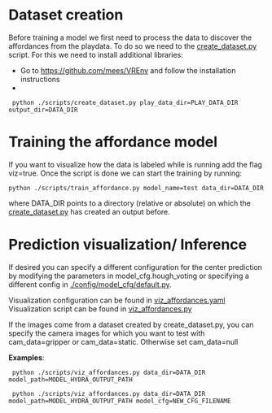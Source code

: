 # Dataset creation
Before training a model we first need to process the data to discover the affordances from the playdata. To do so we need to the [create_dataset.py](./scripts/create_dataset.py) script. For this we need to install additional libraries:
- Go to https://github.com/mees/VREnv and follow the installation instructions
-

` python ./scripts/create_dataset.py play_data_dir=PLAY_DATA_DIR output_dir=DATA_DIR`

# Training the affordance model
If you want to visualize how the data is labeled while is running add the flag viz=true.
Once the script is done we can start the training by running:

` python ./scripts/train_affordance.py model_name=test data_dir=DATA_DIR `

where DATA_DIR points to a directory (relative or absolute) on which the [create_dataset.py](./scripts/create_dataset.py) has created an output before.


# Prediction visualization/ Inference
If desired you can specify a different configuration for the center prediction by modifying the parameters in model_cfg.hough_voting or specifying a different config in [./config/model_cfg/default.py](./config/model_cfg/default.yaml).

Visualization configuration can be found in [viz_affordances.yaml](./config/viz_affordances.yaml)
Visualization script can be found in [viz_affordances.py](./scripts/viz_affordances.py)

If the images come from a dataset created by create_dataset.py, you can specify the camera images for which you want to test with cam_data=gripper or cam_data=static. Otherwise set cam_data=null

**Examples**:

` python ./scripts/viz_affordances.py data_dir=DATA_DIR model_path=MODEL_HYDRA_OUTPUT_PATH`

` python ./scripts/viz_affordances.py data_dir=DATA_DIR model_path=MODEL_HYDRA_OUTPUT_PATH model_cfg=NEW_CFG_FILENAME`
